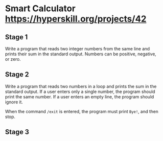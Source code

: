 # Smart Calculator https://hyperskill.org/projects/42

## Stage 1
Write a program that reads two integer numbers from the same line and prints their sum in the standard output. Numbers can be positive, negative, or zero.

## Stage 2
Write a program that reads two numbers in a loop and prints the sum in the standard output. If a user enters only a single number, the program should print the same number. If a user enters an empty line, the program should ignore it.

When the command `/exit` is entered, the program must print `Bye!`, and then stop.

## Stage 3
